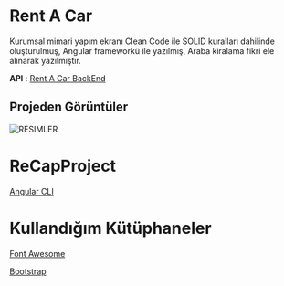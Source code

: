 # Rent A Car

Kurumsal mimari yapım ekranı Clean Code ile SOLID kuralları dahilinde oluşturulmuş, Angular frameworkü ile yazılmış, Araba kiralama fikri ele alınarak yazılmıştır.

**API** : [Rent A Car BackEnd](https://github.com/enescelk/ReCapProject.git)

## Projeden Görüntüler

![RESIMLER](https://media.giphy.com/media/i0DTiz97D6HOMgqmqm/giphy.gif)

# ReCapProject

[Angular CLI](https://github.com/angular/angular-cli)

# Kullandığım Kütüphaneler

[Font Awesome](https://fontawesome.com/)

[Bootstrap](https://getbootstrap.com/)
